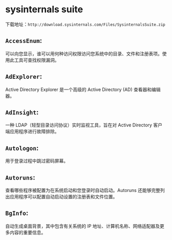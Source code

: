 # sysinternals suite

下载地址：`http://download.sysinternals.com/Files/SysinternalsSuite.zip`

## `AccessEnum`:

可以向您显示，谁可以用何种访问权限访问您系统中的目录、文件和注册表项。使用此工具可查找权限漏洞。

## `AdExplorer`:

Active Directory Explorer 是一个高级的 Active Directory (AD) 查看器和编辑器。

## `AdInsight`:

一种 LDAP（轻型目录访问协议）实时监视工具，旨在对 Active Directory 客户端应用程序进行故障排除。

## `Autologon`:

用于登录过程中跳过密码屏幕。

## `Autoruns`:

查看哪些程序被配置为在系统启动和您登录时自动启动。Autoruns 还能够完整列出应用程序可以配置自动启动设置的注册表和文件位置。

## `BgInfo`:

自动生成桌面背景，其中包含有关系统的 IP 地址、计算机名称、网络适配器及更多内容的重要信息。